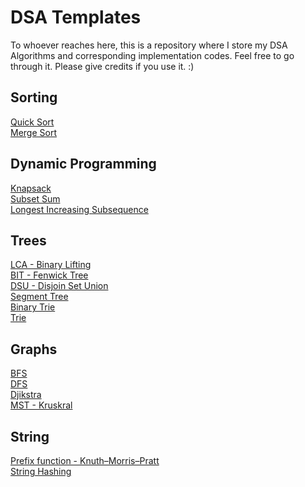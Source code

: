 # DSA Templates
To whoever reaches here, this is a repository where I store my DSA Algorithms and corresponding implementation codes. Feel free to go through it. Please give credits if you use it. :) 

## Sorting
[Quick Sort](https://github.com/M-Manas-s/DSA_Templates/blob/master/Sorting/Quick_Sort.cpp)\
[Merge Sort](https://github.com/M-Manas-s/DSA_Templates/blob/master/Sorting/Merge_Sort.cpp)

## Dynamic Programming
[Knapsack](https://github.com/M-Manas-s/DSA_Templates/blob/master/Dynamic_Programming/Knapsack.cpp)\
[Subset Sum](https://github.com/M-Manas-s/DSA_Templates/blob/master/Dynamic_Programming/SubsetSum.cpp)\
[Longest Increasing Subsequence](https://github.com/M-Manas-s/DSA_Templates/blob/master/Dynamic_Programming/Longest%20Increasing%20Subsequence.cpp)

## Trees
[LCA - Binary Lifting](https://github.com/M-Manas-s/DSA_Templates/blob/master/Trees/LCA-Binary_Lifting.cpp)\
[BIT - Fenwick Tree](https://github.com/M-Manas-s/DSA_Templates/blob/master/Trees/BIT-FenwickTree.cpp)\
[DSU - Disjoin Set Union](https://github.com/M-Manas-s/DSA_Templates/blob/master/Trees/DSU.cpp)\
[Segment Tree](https://github.com/M-Manas-s/DSA_Templates/blob/master/Trees/Segment%20Tree.cpp)\
[Binary Trie](https://github.com/M-Manas-s/DSA_Templates/blob/master/Trees/Binary%20Trie.cpp)\
[Trie](https://github.com/M-Manas-s/DSA_Templates/blob/master/Trees/Trie.cpp)

## Graphs
[BFS](https://github.com/M-Manas-s/DSA_Templates/blob/master/Graphs/BFS.cpp)\
[DFS](https://github.com/M-Manas-s/DSA_Templates/blob/master/Graphs/DFS.cpp)\
[Djikstra](https://github.com/M-Manas-s/DSA_Templates/blob/master/Graphs/Djikstra.cpp)\
[MST - Kruskral](https://github.com/M-Manas-s/DSA_Templates/blob/master/Graphs/MST-Kruskral.cpp)

## String
[Prefix function - Knuth–Morris–Pratt](https://github.com/M-Manas-s/DSA_Templates/blob/master/String/KMP.cpp)\
[String Hashing](https://github.com/M-Manas-s/DSA_Templates/blob/master/String/StringHashing.cpp)